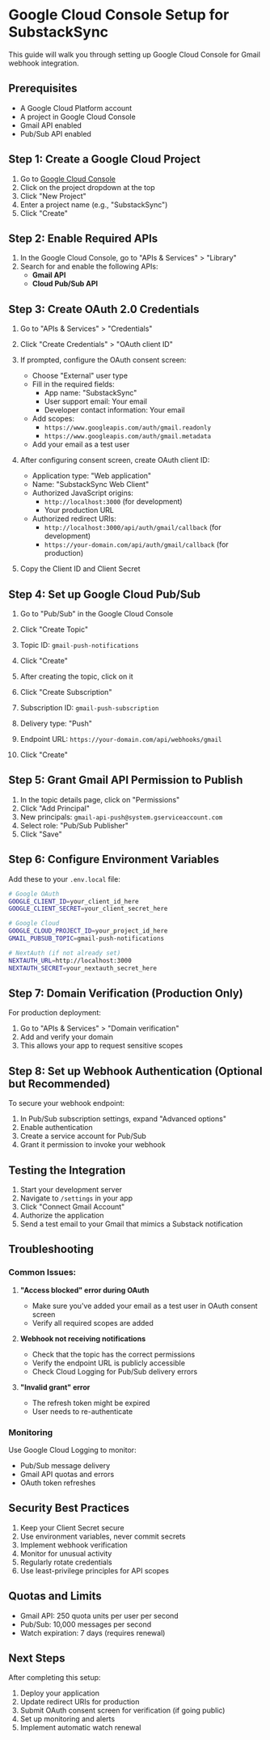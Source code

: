 # Google Cloud Console Setup for SubstackSync

This guide will walk you through setting up Google Cloud Console for Gmail webhook integration.

## Prerequisites

- A Google Cloud Platform account
- A project in Google Cloud Console
- Gmail API enabled
- Pub/Sub API enabled

## Step 1: Create a Google Cloud Project

1. Go to [Google Cloud Console](https://console.cloud.google.com/)
2. Click on the project dropdown at the top
3. Click "New Project"
4. Enter a project name (e.g., "SubstackSync")
5. Click "Create"

## Step 2: Enable Required APIs

1. In the Google Cloud Console, go to "APIs & Services" > "Library"
2. Search for and enable the following APIs:
   - **Gmail API**
   - **Cloud Pub/Sub API**

## Step 3: Create OAuth 2.0 Credentials

1. Go to "APIs & Services" > "Credentials"
2. Click "Create Credentials" > "OAuth client ID"
3. If prompted, configure the OAuth consent screen:
   - Choose "External" user type
   - Fill in the required fields:
     - App name: "SubstackSync"
     - User support email: Your email
     - Developer contact information: Your email
   - Add scopes:
     - `https://www.googleapis.com/auth/gmail.readonly`
     - `https://www.googleapis.com/auth/gmail.metadata`
   - Add your email as a test user

4. After configuring consent screen, create OAuth client ID:
   - Application type: "Web application"
   - Name: "SubstackSync Web Client"
   - Authorized JavaScript origins:
     - `http://localhost:3000` (for development)
     - Your production URL
   - Authorized redirect URIs:
     - `http://localhost:3000/api/auth/gmail/callback` (for development)
     - `https://your-domain.com/api/auth/gmail/callback` (for production)

5. Copy the Client ID and Client Secret

## Step 4: Set up Google Cloud Pub/Sub

1. Go to "Pub/Sub" in the Google Cloud Console
2. Click "Create Topic"
3. Topic ID: `gmail-push-notifications`
4. Click "Create"

5. After creating the topic, click on it
6. Click "Create Subscription"
7. Subscription ID: `gmail-push-subscription`
8. Delivery type: "Push"
9. Endpoint URL: `https://your-domain.com/api/webhooks/gmail`
10. Click "Create"

## Step 5: Grant Gmail API Permission to Publish

1. In the topic details page, click on "Permissions"
2. Click "Add Principal"
3. New principals: `gmail-api-push@system.gserviceaccount.com`
4. Select role: "Pub/Sub Publisher"
5. Click "Save"

## Step 6: Configure Environment Variables

Add these to your `.env.local` file:

```bash
# Google OAuth
GOOGLE_CLIENT_ID=your_client_id_here
GOOGLE_CLIENT_SECRET=your_client_secret_here

# Google Cloud
GOOGLE_CLOUD_PROJECT_ID=your_project_id_here
GMAIL_PUBSUB_TOPIC=gmail-push-notifications

# NextAuth (if not already set)
NEXTAUTH_URL=http://localhost:3000
NEXTAUTH_SECRET=your_nextauth_secret_here
```

## Step 7: Domain Verification (Production Only)

For production deployment:

1. Go to "APIs & Services" > "Domain verification"
2. Add and verify your domain
3. This allows your app to request sensitive scopes

## Step 8: Set up Webhook Authentication (Optional but Recommended)

To secure your webhook endpoint:

1. In Pub/Sub subscription settings, expand "Advanced options"
2. Enable authentication
3. Create a service account for Pub/Sub
4. Grant it permission to invoke your webhook

## Testing the Integration

1. Start your development server
2. Navigate to `/settings` in your app
3. Click "Connect Gmail Account"
4. Authorize the application
5. Send a test email to your Gmail that mimics a Substack notification

## Troubleshooting

### Common Issues:

1. **"Access blocked" error during OAuth**
   - Make sure you've added your email as a test user in OAuth consent screen
   - Verify all required scopes are added

2. **Webhook not receiving notifications**
   - Check that the topic has the correct permissions
   - Verify the endpoint URL is publicly accessible
   - Check Cloud Logging for Pub/Sub delivery errors

3. **"Invalid grant" error**
   - The refresh token might be expired
   - User needs to re-authenticate

### Monitoring

Use Google Cloud Logging to monitor:
- Pub/Sub message delivery
- Gmail API quotas and errors
- OAuth token refreshes

## Security Best Practices

1. Keep your Client Secret secure
2. Use environment variables, never commit secrets
3. Implement webhook verification
4. Monitor for unusual activity
5. Regularly rotate credentials
6. Use least-privilege principles for API scopes

## Quotas and Limits

- Gmail API: 250 quota units per user per second
- Pub/Sub: 10,000 messages per second
- Watch expiration: 7 days (requires renewal)

## Next Steps

After completing this setup:
1. Deploy your application
2. Update redirect URIs for production
3. Submit OAuth consent screen for verification (if going public)
4. Set up monitoring and alerts
5. Implement automatic watch renewal
